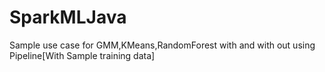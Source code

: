 # SparkMLJava
Sample use case for GMM,KMeans,RandomForest with and with out using Pipeline[With Sample training data]
